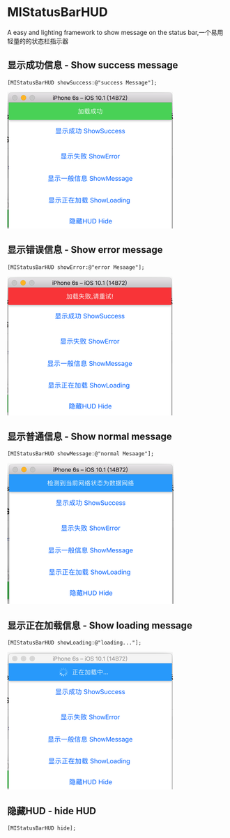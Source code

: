 # MIStatusBarHUD
A easy and lighting framework to show message on the status bar,一个易用轻量的的状态栏指示器

## 显示成功信息 - Show success message
```objc
[MIStatusBarHUD showSuccess:@"success Message"];
```
![image](https://github.com/millerSherwoo/MIStatusBarHUD/blob/master/images/success_sd.png)
## 显示错误信息 - Show error message
```objc
[MIStatusBarHUD showError:@"error Mesaage"];
```
![image](https://github.com/millerSherwoo/MIStatusBarHUD/blob/master/images/error.png)
## 显示普通信息 - Show normal message
```objc
[MIStatusBarHUD showMessage:@"normal Mesaage"];
```
![image](https://github.com/millerSherwoo/MIStatusBarHUD/blob/master/images/normal.png)
## 显示正在加载信息 - Show loading message
```objc
[MIStatusBarHUD showLoading:@"loading..."];
```
![image](https://github.com/millerSherwoo/MIStatusBarHUD/blob/master/images/loading.png)
## 隐藏HUD - hide HUD
```objc
[MIStatusBarHUD hide];
```
